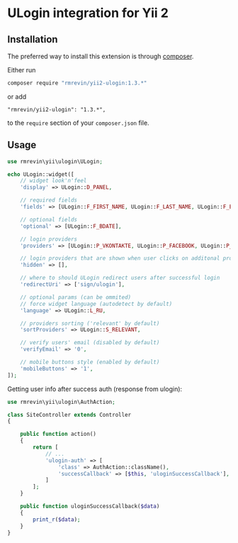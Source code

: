 ULogin integration for Yii 2
============================

Installation
------------

The preferred way to install this extension is through [composer](https://getcomposer.org/).

Either run

```bash
composer require "rmrevin/yii2-ulogin:1.3.*"
```

or add

```
"rmrevin/yii2-ulogin": "1.3.*",
```

to the `require` section of your `composer.json` file.

Usage
-----

```php
use rmrevin\yii\ulogin\ULogin;

echo ULogin::widget([
    // widget look'n'feel
    'display' => ULogin::D_PANEL,

    // required fields
    'fields' => [ULogin::F_FIRST_NAME, ULogin::F_LAST_NAME, ULogin::F_EMAIL, ULogin::F_PHONE, ULogin::F_CITY, ULogin::F_COUNTRY, ULogin::F_PHOTO_BIG],

    // optional fields
    'optional' => [ULogin::F_BDATE],

    // login providers
    'providers' => [ULogin::P_VKONTAKTE, ULogin::P_FACEBOOK, ULogin::P_TWITTER, ULogin::P_GOOGLE],

    // login providers that are shown when user clicks on additonal providers button
    'hidden' => [],

    // where to should ULogin redirect users after successful login
    'redirectUri' => ['sign/ulogin'],

    // optional params (can be ommited)
    // force widget language (autodetect by default)
    'language' => ULogin::L_RU,

    // providers sorting ('relevant' by default)
    'sortProviders' => ULogin::S_RELEVANT,

    // verify users' email (disabled by default)
    'verifyEmail' => '0',

    // mobile buttons style (enabled by default)
    'mobileButtons' => '1',
]);
```

Getting user info after success auth (response from ulogin):
```php
use rmrevin\yii\ulogin\AuthAction;

class SiteController extends Controller
{

    public function action()
    {
        return [
            // ...
            'ulogin-auth' => [
                'class' => AuthAction::className(),
                'successCallback' => [$this, 'uloginSuccessCallback'],
            ]
        ];
    }

    public function uloginSuccessCallback($data)
    {
        print_r($data);
    }
}
```

